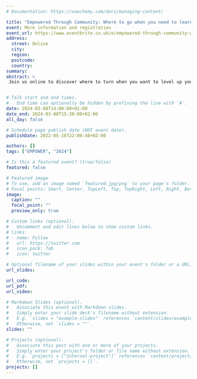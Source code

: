 ```yaml
---
# Documentation: https://wowchemy.com/docs/managing-content/

title: "Empowered Through Community: Where to go when you need to learn new skills"
event: More information and registration
event_url: https://www.eventbrite.co.uk/e/empowered-through-community-where-to-go-when-you-need-to-learn-new-skills-tickets-849305996097?aff=oddtdtcreator
address:
  street: Online
  city:
  region:
  postcode:
  country:
summary: 
abstract: >
 Join us online to discover where to turn when you want to level up your skills and empower yourself through community support!


# Talk start and end times.
#   End time can optionally be hidden by prefixing the line with `#`.
date: 2024-03-08T14:00:00+02:00
date_end: 2024-03-08T15:30:00+02:00
all_day: false

# Schedule page publish date (NOT event date).
publishDate: 2022-05-16T22:00:46+02:00

authors: []
tags: ["EMPOWER", "2024"]

# Is this a featured event? (true/false)
featured: false

# Featured image
# To use, add an image named `featured.jpg/png` to your page's folder. 
# Focal points: Smart, Center, TopLeft, Top, TopRight, Left, Right, BottomLeft, Bottom, BottomRight.
image:
  caption: ""
  focal_point: ""
  preview_only: true

# Custom links (optional).
#   Uncomment and edit lines below to show custom links.
# links:
# - name: Follow
#   url: https://twitter.com
#   icon_pack: fab
#   icon: twitter

# Optional filename of your slides within your event's folder or a URL.
url_slides:

url_code:
url_pdf:
url_video:

# Markdown Slides (optional).
#   Associate this event with Markdown slides.
#   Simply enter your slide deck's filename without extension.
#   E.g. `slides = "example-slides"` references `content/slides/example-slides.md`.
#   Otherwise, set `slides = ""`.
slides: ""

# Projects (optional).
#   Associate this post with one or more of your projects.
#   Simply enter your project's folder or file name without extension.
#   E.g. `projects = ["internal-project"]` references `content/project/deep-learning/index.md`.
#   Otherwise, set `projects = []`.
projects: []
---
```


